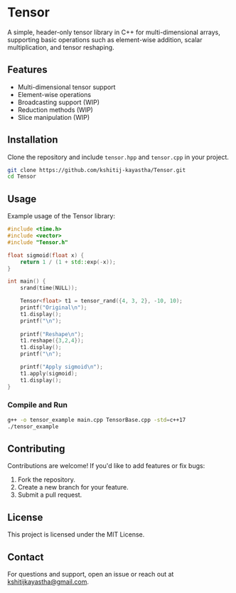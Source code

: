 # Tensor

A simple, header-only tensor library in C++ for multi-dimensional arrays, supporting basic operations such as element-wise addition, scalar multiplication, and tensor reshaping.

## Features

- Multi-dimensional tensor support
- Element-wise operations
- Broadcasting support (WIP)
- Reduction methods (WIP)
- Slice manipulation (WIP)

## Installation

Clone the repository and include `tensor.hpp` and `tensor.cpp` in your project.

```sh
git clone https://github.com/kshitij-kayastha/Tensor.git
cd Tensor
```

## Usage

Example usage of the Tensor library:

```cpp
#include <time.h>
#include <vector>
#include "Tensor.h"

float sigmoid(float x) {
    return 1 / (1 + std::exp(-x));
}

int main() {
    srand(time(NULL));

    Tensor<float> t1 = tensor_rand({4, 3, 2}, -10, 10);
    printf("Original\n");
    t1.display();
    printf("\n");
    
    printf("Reshape\n");
    t1.reshape({3,2,4});
    t1.display();
    printf("\n");

    printf("Apply sigmoid\n");
    t1.apply(sigmoid);
    t1.display();
}
```

### Compile and Run

```sh
g++ -o tensor_example main.cpp TensorBase.cpp -std=c++17
./tensor_example
```

## Contributing

Contributions are welcome! If you'd like to add features or fix bugs:

1. Fork the repository.
2. Create a new branch for your feature.
3. Submit a pull request.

## License

This project is licensed under the MIT License.

## Contact

For questions and support, open an issue or reach out at <kshitijkayastha@gmail.com>.

